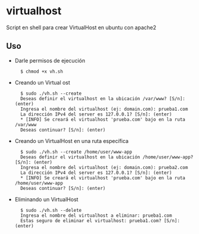 virtualhost
===========

Script en shell para crear VirtualHost en ubuntu con apache2

Uso
--------

* Darle permisos de ejecución

        $ chmod +x vh.sh
        
        
* Creando un Virtual ost

        $ sudo ./vh.sh --create
        Deseas definir el virtualhost en la ubicación /var/www? [S/n]: (enter)
        Ingresa el nombre del virtualhost (ej: domain.com): prueba1.com
        La dirección IPv4 del server es 127.0.0.1? [S/n]: (enter)
        * [INFO] Se creará el virtualhost 'prueba.com' bajo en la ruta /var/www
        Deseas continuar? [S/n]: (enter)

        
* Creando un VirtualHost en una ruta específica

        $ sudo ./vh.sh --create /home/user/www-app
        Deseas definir el virtualhost en la ubicación /home/user/www-app? [S/n]: (enter)
        Ingresa el nombre del virtualhost (ej: domain.com): prueba2.com
        La dirección IPv4 del server es 127.0.0.1? [S/n]: (enter)
        * [INFO] Se creará el virtualhost 'prueba.com' bajo en la ruta /home/user/www-app
        Deseas continuar? [S/n]: (enter)
        
        
* Eliminando un VirtualHost        
        
        $ sudo ./vh.sh --delete
        Ingresa el nombre del virtualhost a eliminar: prueba1.com
        Estas seguro de eliminar el virtualhost: prueba1.com? [S/n]: (enter)
  
